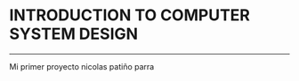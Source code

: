 # INTRODUCTION TO COMPUTER SYSTEM DESIGN
---------------------------------------------------------------------------------------------------------------------------------------
Mi primer proyecto
nicolas patiño parra

